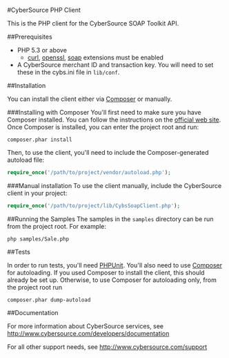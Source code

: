 #CyberSource PHP Client

This is the PHP client for the CyberSource SOAP Toolkit API.


##Prerequisites

- PHP 5.3 or above
   - [curl](http://php.net/manual/en/book.curl.php), [openssl](http://php.net/manual/en/book.openssl.php), [soap](http://php.net/manual/en/book.soap.php) extensions must be enabled
- A CyberSource merchant ID and transaction key. You will need to set these in the cybs.ini file in ````lib/conf````.


##Installation

You can install the client either via [Composer](https://getcomposer.org/) or manually.

###Installing with Composer
You'll first need to make sure you have Composer installed. You can follow the instructions on the [official web site](https://getcomposer.org/download/). Once Composer is installed, you can enter the project root and run:
```
composer.phar install
```
Then, to use the client, you'll need to include the Composer-generated autoload file:

```php
require_once('/path/to/project/vendor/autoload.php');
```

###Manual installation
To use the client manually, include the CyberSource client in your project:

```php
require_once('/path/to/project/lib/CybsSoapClient.php');
``` 


##Running the Samples
The samples in the ````samples```` directory can be run from the project root. For example:

```
php samples/Sale.php
```

##Tests

In order to run tests, you'll need [PHPUnit](https://phpunit.de). You'll also need to use [Composer](https://getcomposer.org/) for autoloading. If you used Composer to install the client, this should already be set up. Otherwise, to use Composer for autoloading only, from the project root run
```
composer.phar dump-autoload
```

##Documentation

For more information about CyberSource services, see <http://www.cybersource.com/developers/documentation>

For all other support needs, see <http://www.cybersource.com/support>
